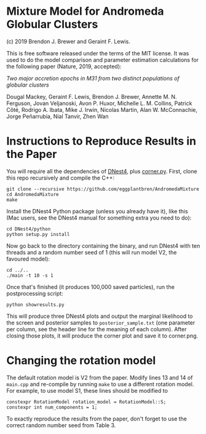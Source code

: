 Mixture Model for Andromeda Globular Clusters
=============================================

(c) 2019 Brendon J. Brewer and Geraint F. Lewis.

This is free software
released under the terms of the MIT license.
It was used to do the model comparison and
parameter estimation calculations for the following paper
(Nature, 2019, accepted):

_Two major accretion epochs in M31 from two distinct populations of globular clusters_

Dougal Mackey, Geraint F. Lewis, Brendon J. Brewer, Annette M. N. Ferguson, Jovan Veljanoski, Avon P. Huxor, Michelle L. M. Collins, Patrick Côté, Rodrigo A. Ibata, Mike J. Irwin, Nicolas Martin, Alan W. McConnachie, Jorge Peñarrubia, Nial Tanvir, Zhen Wan

Instructions to Reproduce Results in the Paper
==============================================

You will require all the dependencies of [DNest4](https://github.com/eggplantbren/DNest4),
plus [corner.py](https://github.com/dfm/corner.py).
First, clone this repo recursively and compile the C++:

```
git clone --recursive https://github.com/eggplantbren/AndromedaMixture
cd AndromedaMixture
make
```

Install the DNest4 Python package (unless you already have it), like this (Mac users, see the DNest4 manual for something extra you need to do):

```
cd DNest4/python
python setup.py install
```

Now go back to the directory containing the binary, and run DNest4 with ten threads
and a random number seed of 1 (this will run model V2, the favoured model):

```
cd ../..
./main -t 10 -s 1
```

Once that's finished (it produces 100,000 saved particles), run the postprocessing script:

```
python showresults.py
```

This will produce three DNest4 plots and output the marginal likelihood to the screen
and posterior samples to `posterior_sample.txt` (one parameter per column, see the header
line for the meaning of each column).
After closing those plots, it will produce the corner plot and save it to corner.png.

Changing the rotation model
===========================

The default rotation model is V2 from the paper. Modify lines 13 and 14 of `main.cpp`
and re-compile by running `make` to use a different rotation model. For example, to
use model S1, these lines should be modified to  

```
constexpr RotationModel rotation_model = RotationModel::S;
constexpr int num_components = 1;
```

To exactly reproduce the results from the paper, don't forget to use the
correct random number seed from Table 3.
